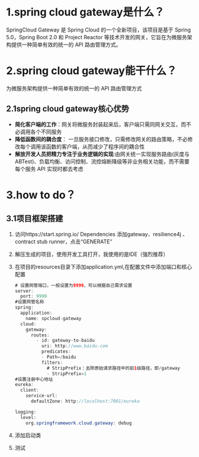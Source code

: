 # 1.spring cloud gateway是什么？

SpringCloud Gateway 是 Spring Cloud 的一个全新项目，该项目是基于 Spring 5.0，Spring Boot 2.0 和 Project Reactor 等技术开发的网关，它旨在为微服务架构提供一种简单有效的统一的 API 路由管理方式。

# 2.spring cloud gateway能干什么？

为微服务架构提供一种简单有效的统一的 API 路由管理方式

## 2.1spring cloud gateway核心优势

- **简化客户端的工作**：网关将微服务封装起来后，客户端只需同网关交互，而不必调用各个不同服务
- **降低函数间的耦合度**： 一旦服务接口修改，只需修改网关的路由策略，不必修改每个调用该函数的客户端，从而减少了程序间的耦合性
- **解放开发人员把精力专注于业务逻辑的实现**:由网关统一实现服务路由(灰度与ABTest)、负载均衡、访问控制、流控熔断降级等非业务相关功能，而不需要每个服务 API 实现时都去考虑

# 3.how to do？

## 3.1项目框架搭建

1. 访问https://start.spring.io/   Dependencies 添加gateway、resilience4j 、contract stub runner，点击“GENERATE”

2. 解压生成的项目，使用开发工具打开，我使用的是IDE（强烈推荐）

3. 在项目的resources目录下添加application.yml,在配置文件中添加端口和核心配置

   ```java
   # 设置网管端口，一般设置为9999，可以根据自己需求设置
   server:
     port: 9999
   #设置网管名称
   spring:
     application:
       name: spcloud-gateway
     cloud:
       gateway:
         routes:
           - id: gateway-to-baidu
             uri: http://www.baidu.com
             predicates:
             - Path=/baidu
             filters:
               # StripPrefix：去除原始请求路径中的前1级路径，即/gateway
               - StripPrefix=1 
   #设置注册中心地址
   eureka:
     client:
       service-url:
         defaultZone: http://localhost:7001/eureka
   
   logging:
     level:
       org.springframework.cloud.gateway: debug
   ```

4. 添加启动类

5. 测试